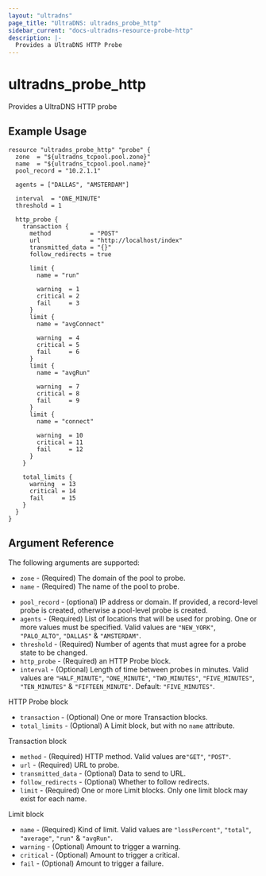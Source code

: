 ```yaml
---
layout: "ultradns"
page_title: "UltraDNS: ultradns_probe_http"
sidebar_current: "docs-ultradns-resource-probe-http"
description: |-
  Provides a UltraDNS HTTP Probe
---
```


# ultradns\_probe\_http

Provides a UltraDNS HTTP probe

## Example Usage
```
resource "ultradns_probe_http" "probe" {
  zone  = "${ultradns_tcpool.pool.zone}"
  name  = "${ultradns_tcpool.pool.name}"
  pool_record = "10.2.1.1"

  agents = ["DALLAS", "AMSTERDAM"]

  interval  = "ONE_MINUTE"
  threshold = 1

  http_probe {
    transaction {
      method           = "POST"
      url              = "http://localhost/index"
      transmitted_data = "{}"
      follow_redirects = true

      limit {
        name = "run"

        warning  = 1
        critical = 2
        fail     = 3
      }
      limit {
        name = "avgConnect"

        warning  = 4
        critical = 5
        fail     = 6
      }
      limit {
        name = "avgRun"

        warning  = 7
        critical = 8
        fail     = 9
      }
      limit {
        name = "connect"

        warning  = 10
        critical = 11
        fail     = 12
      }
    }

    total_limits {
      warning  = 13
      critical = 14
      fail     = 15
    }
  }
}
```

## Argument Reference

The following arguments are supported:

* `zone` - (Required) The domain of the pool to probe.
* `name` - (Required) The name of the pool to probe.
- `pool_record` - (optional) IP address or domain. If provided, a record-level probe is created, otherwise a pool-level probe is created.
- `agents` - (Required) List of locations that will be used for probing. One or more values must be specified. Valid values are `"NEW_YORK"`, `"PALO_ALTO"`, `"DALLAS"` & `"AMSTERDAM"`.
- `threshold` - (Required) Number of agents that must agree for a probe state to be changed.
- `http_probe` - (Required) an HTTP Probe block.
- `interval` - (Optional) Length of time between probes in minutes. Valid values are `"HALF_MINUTE"`, `"ONE_MINUTE"`, `"TWO_MINUTES"`, `"FIVE_MINUTES"`, `"TEN_MINUTES"` & `"FIFTEEN_MINUTE"`. Default: `"FIVE_MINUTES"`.

HTTP Probe block
- `transaction` - (Optional) One or more Transaction blocks.
- `total_limits` - (Optional) A Limit block, but with no `name` attribute.

Transaction block
- `method` - (Required) HTTP method. Valid values are`"GET"`, `"POST"`.
- `url` - (Required) URL to probe.
- `transmitted_data` - (Optional) Data to send to URL.
- `follow_redirects` - (Optional) Whether to follow redirects.
- `limit` - (Required) One or more Limit blocks. Only one limit block may exist for each name.

Limit block
- `name` - (Required) Kind of limit. Valid values are `"lossPercent"`, `"total"`, `"average"`, `"run"` & `"avgRun"`.
- `warning` - (Optional) Amount to trigger a warning.
- `critical` - (Optional) Amount to trigger a critical.
- `fail` - (Optional) Amount to trigger a failure.
